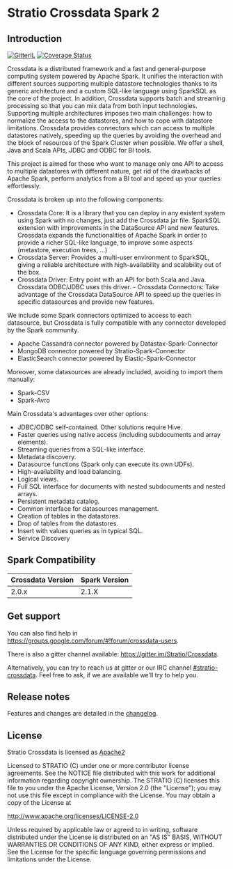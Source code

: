 # Stratio Crossdata Spark 2

## Introduction

[![GitterIL]( https://badges.gitter.im/Stratio/Crossdata.svg?utm_source=badge&utm_medium=badge&utm_campaign=pr-badge&utm_content=badge)](https://gitter.im/Stratio/Crossdata) [![Coverage Status](https://coveralls.io/repos/github/Stratio/Crossdata/badge.svg?branch=master)](https://coveralls.io/github/Stratio/Crossdata?branch=master)

Crossdata is a distributed framework and a fast and general-purpose computing system powered by Apache Spark. It unifies the interaction with different sources supporting multiple datastore technologies thanks to its generic architecture and a custom SQL-like language using SparkSQL as the core of the project. In addition, Crossdata supports batch and streaming processing so that you can mix data from both input technologies. Supporting multiple architectures imposes two main challenges: how to normalize the access to the datastores, and how to cope with datastore limitations. Crossdata provides connectors which can access to multiple datastores natively, speeding up the queries by avoiding the overhead and the block of resources of the Spark Cluster when possible. We offer a shell, Java and Scala APIs, JDBC and ODBC for BI tools.

This project is aimed for those who want to manage only one API to access to multiple datastores with different nature, get rid of the drawbacks of Apache Spark, perform analytics from a BI tool and speed up your queries effortlessly.

Crossdata is broken up into the following components:

- Crossdata Core: It is a library that you can deploy in any existent system using Spark with no changes, just add the Crossdata jar file. SparkSQL extension with improvements in the DataSource API and new features. Crossdata expands the functionalities of Apache Spark in order to provide a richer SQL-like language, to improve some aspects (metastore, execution trees, ...)
- Crossdata Server: Provides a multi-user environment to SparkSQL, giving a reliable architecture with high-availability and scalability out of the box.
- Crossdata Driver: Entry point with an API for both Scala and Java. Crossdata ODBC/JDBC uses this driver. - Crossdata Connectors: Take advantage of the Crossdata DataSource API to speed up the queries in specific datasources and provide new features.

We include some Spark connectors optimized to access to each datasource, but Crossdata is fully compatible with any connector developed by the Spark community.

- Apache Cassandra connector powered by Datastax-Spark-Connector
- MongoDB connector powered by Stratio-Spark-Connector
- ElasticSearch connector powered by Elastic-Spark-Connector

Moreover, some datasources are already included, avoiding to import them manually:

- Spark-CSV
- Spark-Avro

Main Crossdata's advantages over other options:

- JDBC/ODBC self-contained. Other solutions require Hive.
- Faster queries using native access (including subdocuments and array elements).
- Streaming queries from a SQL-like interface.
- Metadata discovery.
- Datasource functions (Spark only can execute its own UDFs).
- High-availability and load balancing.
- Logical views.
- Full SQL interface for documents with nested subdocuments and nested arrays.
- Persistent metadata catalog.
- Common interface for datasources management.
- Creation of tables in the datastores.
- Drop of tables from the datastores.
- Insert with values queries as in typical SQL.
- Service Discovery

## Spark Compatibility

| Crossdata Version | Spark Version |
|-------------------|:--------------|
| 2.0.x	            | 2.1.X         |


## Get support

You can also find help in https://groups.google.com/forum/#!forum/crossdata-users.

There is also a gitter channel available: https://gitter.im/Stratio/Crossdata.

Alternatively, you can try to reach us at gitter or our IRC channel [#stratio-crossdata](http://webchat.freenode.net/?channels=#stratio-crossdata). Feel free to ask, if we are available we'll try to help you.

## Release notes

Features and changes are detailed in the [changelog](CHANGELOG.md).

## License

Stratio Crossdata is licensed as [Apache2](http://www.apache.org/licenses/LICENSE-2.0.txt)

Licensed to STRATIO (C) under one or more contributor license agreements.
See the NOTICE file distributed with this work for additional information
regarding copyright ownership.  The STRATIO (C) licenses this file
to you under the Apache License, Version 2.0 (the
"License"); you may not use this file except in compliance
with the License.  You may obtain a copy of the License at

  http://www.apache.org/licenses/LICENSE-2.0

Unless required by applicable law or agreed to in writing,
software distributed under the License is distributed on an
"AS IS" BASIS, WITHOUT WARRANTIES OR CONDITIONS OF ANY
KIND, either express or implied.  See the License for the
specific language governing permissions and limitations
under the License.
